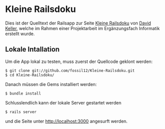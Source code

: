 Kleine Railsdoku
================

Dies ist der Quelltext der Railsapp zur Seite [Kleine Railsdoku](http://kleinerailsdoku.heroku.com/) von [David Keller](http://www.davidkeller.me), welche im Rahmen einer Projektarbeit im Ergänzungsfach Informatik erstellt wurde.

Lokale Intallation
------------------

Um die App lokal zu testen, muss zuerst der Quellcode geklont werden:

    $ git clone git://github.com/fossil12/Kleine-Railsdoku.git
    $ cd Kleine-Railsdoku/

Danach müssen die Gems installiert werden:

    $ bundle install

Schlusslendlich kann der lokale Server gestartet werden 

    $ rails server

und die Seite unter [http://localhost:3000](http://localhost:3000) angesurft werden.
